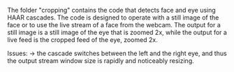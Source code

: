 
The folder "cropping" contains the code that detects face and eye using HAAR cascades.  The code is designed to operate with a still image of the face or to use  the live stream of a face from the webcam.  The output for a still image is a still image of the eye that is zoomed 2x, while the output for a live feed is the cropped feed of the eye, zoomed 2x.  

Issues:
    -> the cascade switches between the left and the right eye, and thus the output stream window size is rapidly and noticeably resizing.
